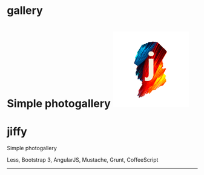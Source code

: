 # gallery
Simple photogallery
![](https://raw.githubusercontent.com/iliasauer/gallery/master/src/images/logo.png)
========
# jiffy

Simple photogallery

Less, Bootstrap 3, AngularJS, Mustache, Grunt, CoffeeScript

<hr/>
